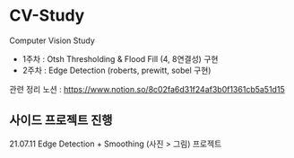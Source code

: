 # CV-Study
Computer Vision Study

- 1주차 : Otsh Thresholding & Flood Fill (4, 8연결성) 구현
- 2주차 : Edge Detection (roberts, prewitt, sobel 구현)

관련 정리 노션 : https://www.notion.so/8c02fa6d31f24af3b0f1361cb5a51d15



## 사이드 프로젝트 진행

21.07.11 Edge Detection + Smoothing (사진 > 그림) 프로젝트
